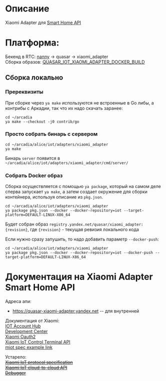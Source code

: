 # Описание

Xiaomi Adapter для [Smart Home API](https://yandex.ru/dev/dialogs/smart-home/)

# Платформа:

Бекенд в RTC: [nanny](https://nanny.yandex-team.ru/ui/#/services/) -> quasar -> xiaomi_adapter <br>
Сборка образов: [QUASAR_IOT_XIAOMI_ADAPTER_DOCKER_BUILD](https://testenv.yandex-team.ru/?screen=job_history&database=alice-iot&job_name=QUASAR_IOT_XIAOMI_ADAPTER_DOCKER_BUILD)

## Сборка локально

### Пререквизиты

При сборке через `ya make` используются не встроенные в Go либы, а контрибы с Аркадии, так что их надо скачать заранее:

```(sh)
cd ~/arcadia
ya make --checkout -j0 contrib/go
```

### Просто собрать бинарь с сервером

```(sh)
cd ~/arcadia/alice/iot/adapters/xiaomi_adapter
ya make
```

Бинарь `server` появится в `~/arcadia/alice/iot/adapters/xiaomi_adapter/cmd/server/`

### Собрать Docker образ

Сборка осуществляется с помощью `ya package`, который на самом деле сперва запускает `ya make`, а затем создает окружение для сборки контейнера, используя описание из `pkg.json`.

```
cd ~/arcadia/alice/iot/adapters/xiaomi_adapter
ya package pkg.json --docker --docker-repository=iot --target-platform=DEFAULT-LINUX-X86_64
```

Будет собран образ `registry.yandex.net/quasar/xiaomi_adapter:{revision}`, где `{revision}` - текущая ревизия локального кода

Если нужно сразу запушить, то надо добавить параметр `--docker-push`:

```
cd ~/arcadia/alice/iot/adapters/xiaomi_adapter
ya package pkg.json --docker --docker-repository=iot --docker-push --target-platform=DEFAULT-LINUX-X86_64
```

# Документация на Xiaomi Adapter Smart Home API

Адреса апи:
* https://quasar-xiaomi-adapter.yandex.net -- для внутренней

Документация от Xiaomi: <br>
[IOT Account Hub](https://iot.mi.com/) <br>
[Development Center](https://dev.mi.com/) <br>
[Xiaomi Oauth2](https://dev.mi.com/console/doc/detail?pId=897) <br>
[Xiaomi IoT Control Terminal API](https://iot.mi.com/new/doc/guidelines-for-access/other-platform-access/control-api) <br>
[miot spec example link](http://miot-spec.org/miot-spec-v2/instance?type=urn:miot-spec-v2:device:light:0000A001:philips-bulb:1)

Устарело:<br />
[~~Xiaomi IoT protocol specification~~](https://iot.mi.com/new/guide.html?file=07-%E4%BA%91%E5%AF%B9%E4%BA%91%E5%BC%80%E5%8F%91%E6%8C%87%E5%8D%97/02-%E5%BA%94%E7%94%A8%E4%BA%91%E5%AF%B9%E4%BA%91%E6%8E%A5%E5%85%A5/01-%E5%B0%8F%E7%B1%B3IOT%E5%8D%8F%E8%AE%AE%E8%A7%84%E8%8C%83) <br />
[~~Xiaomi IoT cloud-to-cloud API~~](https://iot.mi.com/new/guide.html?file=07-%E4%BA%91%E5%AF%B9%E4%BA%91%E5%BC%80%E5%8F%91%E6%8C%87%E5%8D%97/02-%E5%BA%94%E7%94%A8%E4%BA%91%E5%AF%B9%E4%BA%91%E6%8E%A5%E5%85%A5/02-%E5%B0%8F%E7%B1%B3IOT%E6%8E%A7%E5%88%B6%E7%AB%AFAPI) <br />
[~~Debugger~~](https://debugger.iot.mi.com/debugger) <br>
